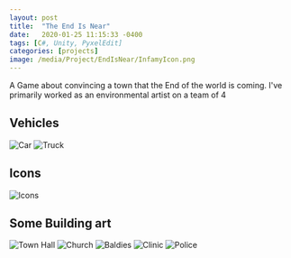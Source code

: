 ```yaml
---
layout: post
title:  "The End Is Near"
date:   2020-01-25 11:15:33 -0400
tags: [C#, Unity, PyxelEdit] 
categories: [projects]
image: /media/Project/EndIsNear/InfamyIcon.png
---
```


A Game about convincing a town that the End of the world is coming. I've primarily worked as an environmental artist on a team of 4 

<!--more-->

## Vehicles

![Car]({{site.url}}/media/Project/EndIsNear/Car4.png)
![Truck]({{site.url}}/media/Project/EndIsNear/truck4.png)

## Icons

![Icons]({{site.url}}/media/Project/EndIsNear/Icons4.png)

## Some Building art

![Town Hall]({{site.url}}/media/Project/EndIsNear/TownHall.png)
![Church]({{site.url}}/media/Project/EndIsNear/Church.png)
![Baldies]({{site.url}}/media/Project/EndIsNear/Baldies.png)
![Clinic]({{site.url}}/media/Project/EndIsNear/Clinic.png)
![Police]({{site.url}}/media/Project/EndIsNear/Police.png)